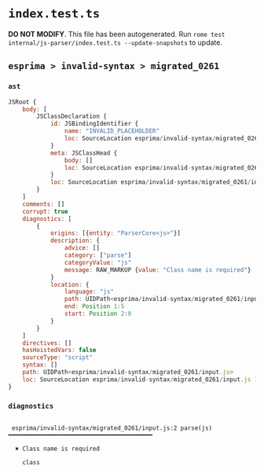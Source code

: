 # `index.test.ts`

**DO NOT MODIFY**. This file has been autogenerated. Run `rome test internal/js-parser/index.test.ts --update-snapshots` to update.

## `esprima > invalid-syntax > migrated_0261`

### `ast`

```javascript
JSRoot {
	body: [
		JSClassDeclaration {
			id: JSBindingIdentifier {
				name: "INVALID_PLACEHOLDER"
				loc: SourceLocation esprima/invalid-syntax/migrated_0261/input.js 2:0-1:5
			}
			meta: JSClassHead {
				body: []
				loc: SourceLocation esprima/invalid-syntax/migrated_0261/input.js 1:0-1:5
			}
			loc: SourceLocation esprima/invalid-syntax/migrated_0261/input.js 1:0-1:5
		}
	]
	comments: []
	corrupt: true
	diagnostics: [
		{
			origins: [{entity: "ParserCore<js>"}]
			description: {
				advice: []
				category: ["parse"]
				categoryValue: "js"
				message: RAW_MARKUP {value: "Class name is required"}
			}
			location: {
				language: "js"
				path: UIDPath<esprima/invalid-syntax/migrated_0261/input.js>
				end: Position 1:5
				start: Position 2:0
			}
		}
	]
	directives: []
	hasHoistedVars: false
	sourceType: "script"
	syntax: []
	path: UIDPath<esprima/invalid-syntax/migrated_0261/input.js>
	loc: SourceLocation esprima/invalid-syntax/migrated_0261/input.js 1:0-2:0
}
```

### `diagnostics`

```

 esprima/invalid-syntax/migrated_0261/input.js:2 parse(js) ━━━━━━━━━━━━━━━━━━━━━━━━━━━━━━━━━━━━━━━━━

  ✖ Class name is required

    class


```
